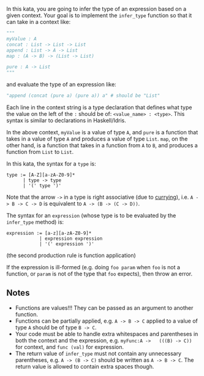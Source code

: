 In this kata, you are going to infer the type of an expression based on a given context. Your goal is to implement the `infer_type` function so that it can take in a context like:

```python
"""
myValue : A
concat : List -> List -> List
append : List -> A -> List
map : (A -> B) -> (List -> List)

pure : A -> List
"""
```
and evaluate the type of an expression like:
```python
"append (concat (pure a) (pure a)) a" # should be "List"
```

Each line in the context string is a type declaration that defines what type the value on the left of the `:` should be of: `<value_name> : <type>`. This syntax is similar to declarations in Haskell/Idris.

In the above context, `myValue` is a value of type `A`, and `pure` is a function that takes in a value of type `A` and produces a value of type `List`. `map`, on the other hand, is a function that takes in a function from `A` to `B`, and produces a function from `List` to `List`.

In this kata, the syntax for a `type` is:
```
type := [A-Z][a-zA-Z0-9]*
      | type -> type
      | '(' type ')'
```

Note that the arrow `->` in a type is right associative (due to [currying](https://en.wikipedia.org/wiki/Currying)), i.e. `A -> B -> C -> D` is equivalent to `A -> (B -> (C -> D))`.

The syntax for an `expression` (whose type is to be evaluated by the `infer_type` method) is:
```
expression := [a-z][a-zA-Z0-9]*
            | expression expression
            | '(' expression ')'
```
(the second production rule is function application)

If the expression is ill-formed (e.g. doing `foo param` when `foo` is not a function, or `param` is not of the type that `foo` expects), then throw an error.

## Notes
- Functions are values!!! They can be passed as an argument to another function.
- Functions can be partially applied, e.g. `A -> B -> C` applied to a value of type `A` should be of type `B -> C`.
- Your code must be able to handle extra whitespaces and parentheses in both the context and the expression, e.g. `myFunc:A ->   (((B) -> C))` for context, and `func (val)` for expression.
- The return value of `infer_type` must not contain any unnecessary parentheses, e.g. `A -> (B -> C)` should be written as `A -> B -> C`. The return value is allowed to contain extra spaces though.